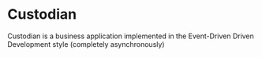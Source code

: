 # Custodian
Custodian is a business application implemented in the Event-Driven Driven Development style (completely asynchronously)
